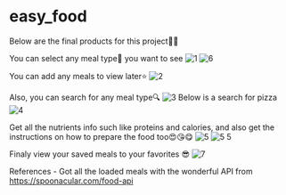 # easy_food

Below are the final products for this project🍴🍖

You can select any meal type🍩 you want to see
![1](https://user-images.githubusercontent.com/79772304/152646045-a3ffc16c-0e11-4606-9f17-52326fe9a7da.png)
![6](https://user-images.githubusercontent.com/79772304/152646140-49538364-9167-4d98-9cc3-8363aa9acb1a.png)

You can add any meals to view later⭐
![2](https://user-images.githubusercontent.com/79772304/152646050-3148e9c3-b119-4752-9299-ce80a652a58f.png)

Also, you can search for any meal type🔍
![3](https://user-images.githubusercontent.com/79772304/152646052-20abec5c-2671-40fa-a61f-27a09fe0761f.png)
Below is a search for pizza
![4](https://user-images.githubusercontent.com/79772304/152646055-3e8a8291-5314-4c7a-be23-0d6b6b6fb81e.png)

Get all the nutrients info such like proteins and calories, and also get the instructions on how to prepare the food too😍😘😋
![5](https://user-images.githubusercontent.com/79772304/152646060-1305de68-8fc5-4ba3-88c4-0a7a211208bf.png)
![5 5](https://user-images.githubusercontent.com/79772304/152646193-04e505ff-3043-4252-8972-369be6b505e0.png)

Finaly view your saved meals to your favorites 😎
![7](https://user-images.githubusercontent.com/79772304/152646072-c09b387e-6e12-494b-aadb-71257a3995e2.png)


References - Got all the loaded meals with the wonderful API from https://spoonacular.com/food-api
